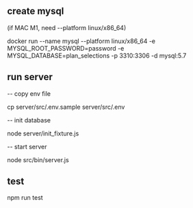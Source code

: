 ## create mysql
(if MAC M1, need --platform linux/x86_64)

docker run --name mysql --platform linux/x86_64 -e MYSQL_ROOT_PASSWORD=password -e MYSQL_DATABASE=plan_selections -p 3310:3306 -d mysql:5.7

## run server
-- copy env file

cp server/src/.env.sample server/src/.env

-- init database

node server/init_fixture.js

-- start server

node src/bin/server.js
## test
npm run test